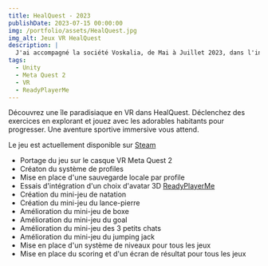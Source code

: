 ```yaml
---
title: HealQuest - 2023
publishDate: 2023-07-15 00:00:00
img: /portfolio/assets/HealQuest.jpg
img_alt: Jeux VR HealQuest
description: |
  J'ai accompagné la société Voskalia, de Mai à Juillet 2023, dans l'intégration de mini-jeux sur l'île paradisiaque où se déroulent les exercices de remise en forme.
tags:
  - Unity
  - Meta Quest 2
  - VR
  - ReadyPlayerMe
---
```

<p>
  Découvrez une île paradisiaque en VR dans HealQuest. Déclenchez des exercices en explorant et jouez avec les adorables habitants pour progresser. Une aventure sportive immersive vous attend.
</p>
<p>
  Le jeu est actuellement disponible sur <a href ="https://store.steampowered.com/app/2713040/" target="_blank">Steam</a>
</p>
<div>
  <p>
    <ul>
      <li>Portage du jeu sur le casque VR Meta Quest 2
      <li>Créaton du système de profiles
      <li>Mise en place d'une sauvegarde locale par profile
      <li>Essais d'intégration d'un choix d'avatar 3D <a href ="https://readyplayer.me/fr" target="_blank"> ReadyPlayerMe</a>
      <li>Création du mini-jeu de natation
      <li>Création du mini-jeu du lance-pierre
      <li>Amélioration du mini-jeu de boxe
      <li>Amélioration du mini-jeu du goal
      <li>Amélioration du mini-jeu des 3 petits chats
      <li>Amélioration du mini-jeu du jumping jack
      <li>Mise en place d'un système de niveaux pour tous les jeux
      <li>Mise en place du scoring et d'un écran de résultat pour tous les jeux
    </ul>
  </p>
</div>
